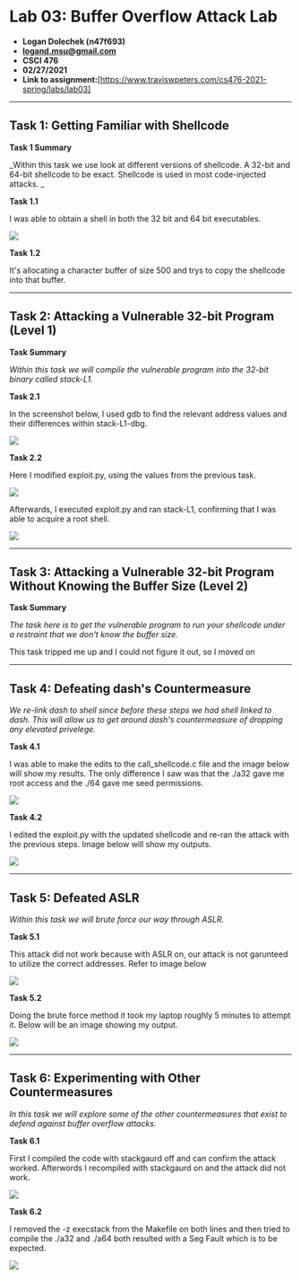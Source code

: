 # Lab 03: Buffer Overflow Attack Lab
- **Logan Dolechek (n47f693)**
- **logand.msu@gmail.com**
- **CSCI 476**
- **02/27/2021**
- **Link to assignment:**[https://www.traviswpeters.com/cs476-2021-spring/labs/lab03]
---

## Task 1: Getting Familiar with Shellcode

**Task 1 Summary**

_Within this task we use look at different versions of shellcode. A 32-bit and 64-bit shellcode to be exact. Shellcode is used in most code-injected attacks. _

**Task 1.1**

I was able to obtain a shell in both the 32 bit and 64 bit executables.

<img src = "https://github.com/Dolechek/csci-476-594-spring2021-private/blob/main/lab03/T1_1.png" width="" height="">

**Task 1.2**

It's allocating a character buffer of size 500 and trys to copy the shellcode into that buffer. 

---

## Task 2: Attacking a Vulnerable 32-bit Program (Level 1)

**Task Summary**

_Within this task we will compile the vulnerable program into the 32-bit binary called stack-L1._

**Task 2.1**

In the screenshot below, I used gdb to find the relevant address values and their differences within stack-L1-dbg.

<img src = "https://github.com/Dolechek/csci-476-594-spring2021-private/blob/main/lab03/T2_1.png" width="" height="">

**Task 2.2**

Here I modified exploit.py, using the values from the previous task.

<img src = "https://github.com/Dolechek/csci-476-594-spring2021-private/blob/main/lab03/T_2_2_2.png" width="" height="">

Afterwards, I executed exploit.py and ran stack-L1, confirming that I was able to acquire a root shell.

<img src = "https://github.com/Dolechek/csci-476-594-spring2021-private/blob/main/lab03/T2_2_1.png" width="" height="">

---

## Task 3: Attacking a Vulnerable 32-bit Program Without Knowing the Buffer Size (Level 2)

**Task Summary**

_The task here is to get the vulnerable program to run your shellcode under a restraint that we don't know the buffer size._

This task tripped me up and I could not figure it out, so I moved on  

---

## Task 4: Defeating dash's Countermeasure

_We re-link dash to shell since before these steps we had shell linked to dash. This will allow us to get around dash's countermeasure of dropping any elevated privelege._

**Task 4.1**

I was able to make the edits to the call_shellcode.c file and the image below will show my results. The only difference I saw was that the ./a32 gave me root access and the ./64 gave me seed permissions. 

<img src = "https://github.com/Dolechek/csci-476-594-spring2021-private/blob/main/lab03/T4_1.png" width="" height="">

**Task 4.2**

I edited the exploit.py with the updated shellcode and re-ran the attack with the previous steps. Image below will show my outputs. 

<img src = "https://github.com/Dolechek/csci-476-594-spring2021-private/blob/main/lab03/T4_2.png" width="" height="">

---

## Task 5: Defeated ASLR

_Within this task we will brute force our way through ASLR._

**Task 5.1**

This attack did not work because with ASLR on, our attack is not garunteed to utilize the correct addresses. Refer to image below

<img src = "https://github.com/Dolechek/csci-476-594-spring2021-private/blob/main/lab03/T5_1.png" width="" height="">

**Task 5.2**

Doing the brute force method it took my laptop roughly 5 minutes to attempt it. Below will be an image showing my output. 

<img src = "https://github.com/Dolechek/csci-476-594-spring2021-private/blob/main/lab03/T5_2.png" width="" height="">

---

## Task 6: Experimenting with Other Countermeasures

_In this task we will explore some of the other countermeasures that exist to defend against buffer overflow attacks._

**Task 6.1**

First I compiled the code with stackgaurd off and can confirm the attack worked. Afterwords I recompiled with stackgaurd on and the attack did not work.

<img src = "https://github.com/Dolechek/csci-476-594-spring2021-private/blob/main/lab03/T6_1.png" width="" height="">

**Task 6.2**

I removed the -z execstack from the Makefile on both lines and then tried to compile the ./a32 and ./a64 both resulted with a Seg Fault which is to be expected. 

<img src = "https://github.com/Dolechek/csci-476-594-spring2021-private/blob/main/lab03/T6_2.png" width="" height="">
